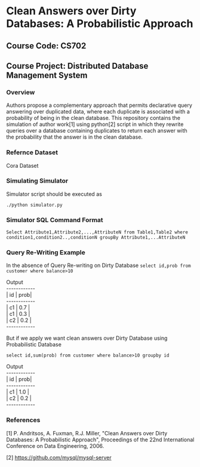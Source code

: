 # Clean Answers over Dirty Databases: A Probabilistic Approach
## Course Code: CS702	<br/>
## Course Project: Distributed Database Management System	<br/>

### Overview		<br/>
Authors propose a complementary approach that permits declarative query answering over duplicated data, where each duplicate is associated with a probability of being in the clean database. This repository contains the simulation of author work[1] using python[2] script in which they rewrite queries over a database containing duplicates to return each answer with the probability that the answer is in the clean database.

### Refernce Dataset
Cora Dataset

### Simulating Simulator	<br/>

Simulator script should be executed as

`./python simulator.py`

### Simulator SQL Command Format

`Select Attribute1,Attribute2,...,AttributeN from Table1,Table2 where condition1,condition2..,conditionN groupBy Attribute1,...AttributeN`

### Query Re-Writing Example
In the absence of Query Re-writing on Dirty Database
`select id,prob
   from customer
      where balance>10`

Output<br/>
------------<br/>
| id | prob|<br/>
------------<br/>
| c1 | 0.7 |<br/>
| c1 | 0.3 |<br/>
| c2 | 0.2 |<br/>
------------<br/>

But if we apply we want clean answers over Dirty Database using Probabilistic Database

`select id,sum(prob)
   from customer
      where balance>10
        groupby id`

Output<br/>
------------<br/>
| id | prob|<br/>
------------<br/>
| c1 | 1.0 |<br/>
| c2 | 0.2 |<br/>
------------<br/>
        
### References         <br/>

[1] P. Andritsos, A. Fuxman, R.J. Miller, "Clean Answers over Dirty Databases: A Probabilistic Approach", Proceedings of the 22nd International Conference on Data Engineering, 2006.

[2] https://github.com/mysql/mysql-server
